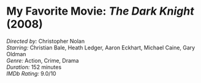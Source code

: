 # **My Favorite Movie: *The Dark Knight* (2008)**

*Directed by:* Christopher Nolan  
*Starring:* Christian Bale, Heath Ledger, Aaron Eckhart, Michael Caine, Gary Oldman  
*Genre:* Action, Crime, Drama  
*Duration:* 152 minutes  
*IMDb Rating:* 9.0/10  


